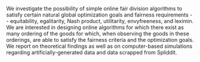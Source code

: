We investigate the possibility of simple online fair division algorithms to satisfy certain natural global optimization goals and fairness requirements -- equitability, egalitarity, Nash product, utilitarity, envyfreeness, and leximin.
We are interested in designing online algorithms for which there exist as many ordering of the goods for which, when observing the goods in these orderings, are able to satisfy the fairness criteria and the optimization goals.
We report on theoretical findings as well as on computer-based simulations regarding artificially-generated data and data scrapped from Spliddit.
